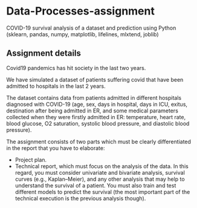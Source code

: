 # Data-Processes-assignment
COVID-19 survival analysis of a dataset and prediction using Python (sklearn, pandas, numpy, matplotlib, lifelines, mlxtend, joblib)

## Assignment details
Covid19 pandemics has hit society in the last two years.

We have simulated a dataset of patients suffering covid that have been admitted to hospitals in the last 2 years.

The dataset contains data from patients admitted in different hospitals diagnosed with COVID-19 (age, sex, days in hospital, days in ICU, exitus, destination after being admitted in ER, and some medical parameters collected when they were firstly admitted in ER: temperature, heart rate, blood glucose, O2 saturation, systolic blood pressure, and diastolic blood pressure).

The assignment consists of two parts which must be clearly differentiated in the report that you have to elaborate:

- Project plan.
- Technical report, which must focus on the analysis of the data. In this regard, you must consider univariate and bivariate analysis, survival curves (e.g., Kaplan–Meier), and any other analysis that may help to understand the survival of a patient. You must also train and test different models to predict the survival (the most important part of the technical execution is the previous analysis though).


